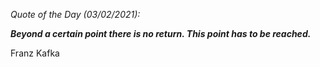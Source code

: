 *Quote of the Day (03/02/2021):*

_**Beyond a certain point there is no return. This point has to be reached.**_

Franz Kafka